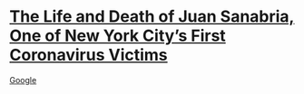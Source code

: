 # [The Life and Death of Juan Sanabria, One of New York City’s First Coronavirus Victims](https://www.newyorker.com/news/postscript/the-life-and-death-of-juan-sanabria-one-of-new-york-citys-first-coronavirus-victims)
[Google](http://www.google.com/)
